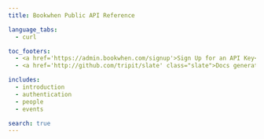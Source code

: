 ```yaml
---
title: Bookwhen Public API Reference

language_tabs:
  - curl

toc_footers:
  - <a href='https://admin.bookwhen.com/signup'>Sign Up for an API Key</a>
  - <a href='http://github.com/tripit/slate' class="slate">Docs generated by Slate</a>

includes:
  - introduction
  - authentication
  - people
  - events

search: true
---
```

